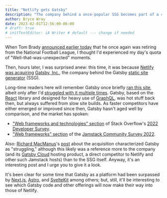```yaml
---
title: "Netlify gets Gatsby"
description: "The company behind a once-popular SSG becomes part of a competitor’s arsenal."
author: Bryce Wray
date: 2023-02-01T12:56:00-06:00
# draft: true
# initTextEditor: iA Writer # default --- change if needed
---
```


When Tom Brady [announced earlier today](https://www.espn.com/nfl/story/_/id/35568868/tom-brady-says-retiring-football-good) that he once again was retiring from the National Football League, I thought I'd experienced my day's quota of "Well-that-was-unexpected" moments.

Then, hours later, I was surprised anew: this time, it was because [Netlify](https://www.netlify.com) [was acquiring](https://www.netlify.com/press/netlify-acquires-gatsby-inc-to-accelerate-adoption-of-composable-web-architectures/) [Gatsby, Inc.](https://gatsbyjs.com), the company behind the Gatsby [static site generator](https://jamstack.org/generators) (SSG).

<!--more-->

Long-time readers here will remember Gatsby once briefly [ran this site](/posts/2019/10/now-gatsby-geezer/), albeit only after I'd [struggled with it multiple times](/posts/2019/12/sorta-strange-ssg-trip/). Gatsby, based on the [React](https://reactjs.org) library and designed for heavy use of [GraphQL](https://graphql.org), was hot stuff back then, but always suffered from slow site builds. As faster competitors have either emerged or improved since then, Gatsby hasn't aged well by comparison, and the market has spoken:

- ["Web frameworks and technologies" section](https://survey.stackoverflow.co/2022/#section-most-loved-dreaded-and-wanted-web-frameworks-and-technologies) of Stack Overflow's [2022 Developer Survey](https://survey.stackoverflow.co/2022/).
- ["Web frameworks" section](https://jamstack.org/survey/2022/#web-frameworks) of the [Jamstack Community Survey 2022](https://jamstack.org/survey/2022/).

Also: [Richard MacManus](https://thenewstack.io/author/richard/)'s [post](https://thenewstack.io/netlify-acquires-gatsby-its-struggling-jamstack-competitor/) about the acquisition characterized Gatsby as "struggling," although this likely was a reference more to the company (and its [Gatsby Cloud](https://www.gatsbyjs.com/products/cloud/hosting) hosting product, a direct competitor to Netlify and other such Jamstack hosts) than to the SSG itself. Anyway, it's an interesting post and I urge you to give it a look.

It's been clear for some time that Gatsby as a platform had been surpassed by [Next.js](https://nextjs.org), [Astro](https://astro.build), and [SvelteKit](https://kit.svelte.dev/) among others; but, still, it'll be interesting to see which Gatsby code and other offerings will now make their way into those of Netlify.
